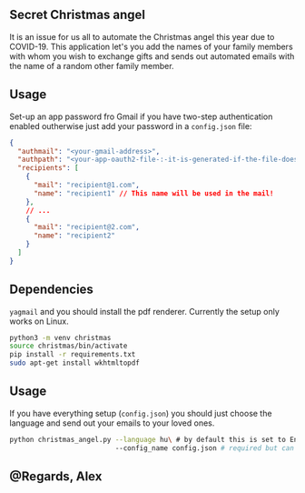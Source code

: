 ## Secret Christmas angel

It is an issue for us all to automate the Christmas angel this year due to COVID-19. This application let's you add the names of your family members with whom you wish to exchange gifts and sends out automated emails with the name of a random other family member.

## Usage

Set-up an app password fro Gmail if you have two-step authentication enabled outherwise just add your password in a `config.json` file:

```json
{
  "authmail": "<your-gmail-address>",
  "authpath": "<your-app-oauth2-file-:-it-is-generated-if-the-file-does-not-exist>",
  "recipients": [
    {
      "mail": "recipient@1.com",
      "name": "recipient1" // This name will be used in the mail!
    },
    // ...
    {
      "mail": "recipient@2.com",
      "name": "recipient2"
    }
  ]
}
```

## Dependencies

`yagmail` and you should install the pdf renderer. Currently the setup only works on Linux.

```bash
python3 -m venv christmas
source christmas/bin/activate
pip install -r requirements.txt
sudo apt-get install wkhtmltopdf
```

## Usage

If you have everything setup (`config.json`) you should just choose the language and send out your emails to your loved ones.

```bash
python christmas_angel.py --language hu\ # by default this is set to English
                          --config_name config.json # required but can be named differently
```

## @Regards, Alex
